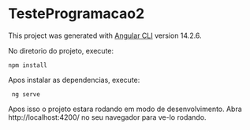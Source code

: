 # TesteProgramacao2

This project was generated with [Angular CLI](https://github.com/angular/angular-cli) version 14.2.6.

No diretorio do projeto, execute:

    npm install
   
Apos instalar as dependencias, execute:
  
     ng serve

Apos isso o projeto estara rodando em modo de desenvolvimento.
Abra http://localhost:4200/ no seu navegador para ve-lo rodando.
